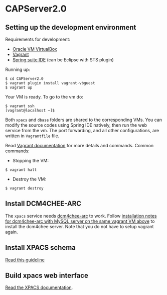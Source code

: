# CAPServer2.0

## Setting up the development environment

Requirements for development:
* [Oracle VM VirtualBox](https://www.virtualbox.org/)
* [Vagrant](https://www.vagrantup.com/)
* [Spring suite IDE](http://spring.io/) (can be Eclipse with STS plugin)

Running up:
```
$ cd CAPServer2.0
$ vagrant plugin install vagrant-vbguest
$ vagrant up
```

Your VM is ready. To go to the vm do:
```
$ vagrant ssh
[vagrant@localhost ~]$
```

Both `xpacs` and `dbase` folders are shared to the corresponding VMs. You can modify the source codes using Spring IDE natively, then run the web service from the vm. The port forwarding, and all other configurations, are written in `Vagrantfile` file.

Read [Vagrant documentation](https://www.vagrantup.com/docs/) for more details and commands. Common commands:

* Stopping the VM:
```
$ vagrant halt
```

* Destroy the VM:
```
$ vagrant destroy
```

## Install DCM4CHEE-ARC

The `xpacs` service needs [dcm4chee-arc](https://github.com/dcm4che/dcm4chee-arc-light/wiki) to work. Follow [installation notes for dcm4chee-arc with MySQL server on the same vagrant VM above](https://github.com/CardiacAtlasProject/dcm4chee-arc-notes) to install the dcm4chee server. Note that you do not have to setup vagrant again.

## Install XPACS schema

[Read this guideline](dbase)

## Build xpacs web interface

[Read the XPACS documentation](xpacs).
